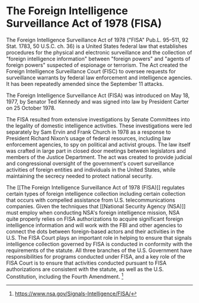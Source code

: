 # The Foreign Intelligence Surveillance Act of 1978 (FISA)
The Foreign Intelligence Surveillance Act of 1978 ("FISA" Pub.L. 95–511, 92 Stat. 1783, 50 U.S.C. ch. 36) is a United States federal law that establishes procedures for the physical and electronic surveillance and the collection of "foreign intelligence information" between "foreign powers" and "agents of foreign powers" suspected of espionage or terrorism. The Act created the Foreign Intelligence Surveillance Court (FISC) to oversee requests for surveillance warrants by federal law enforcement and intelligence agencies. It has been repeatedly amended since the September 11 attacks.

The Foreign Intelligence Surveillance Act (FISA) was introduced on May 18, 1977, by Senator Ted Kennedy and was signed into law by President Carter on 25 October 1978.

The FISA resulted from extensive investigations by Senate Committees into the legality of domestic intelligence activities. These investigations were led separately by Sam Ervin and Frank Church in 1978 as a response to President Richard Nixon’s usage of federal resources, including law enforcement agencies, to spy on political and activist groups. The law itself was crafted in large part in closed door meetings between legislators and members of the Justice Department. The act was created to provide judicial and congressional oversight of the government's covert surveillance activities of foreign entities and individuals in the United States, while maintaining the secrecy needed to protect national security.

The [[The Foreign Intelligence Surveillance Act of 1978 (FISA)]] regulates certain types of foreign intelligence collection including certain collection that occurs with compelled assistance from U.S. telecommunications companies. Given the techniques that [[National Security Agency (NSA)]] must employ when conducting NSA's foreign intelligence mission, NSA quite properly relies on FISA authorizations to acquire significant foreign intelligence information and will work with the FBI and other agencies to connect the dots between foreign-based actors and their activities in the U.S. The FISA Court plays an important role in helping to ensure that signals intelligence collection governed by FISA is conducted in conformity with the requirements of the statute. All three branches of the U.S. Government have responsibilities for programs conducted under FISA, and a key role of the FISA Court is to ensure that activities conducted pursuant to FISA authorizations are consistent with the statute, as well as the U.S. Constitution, including the Fourth Amendment. [^1]

[^1]: https://www.nsa.gov/Signals-Intelligence/FISA/
